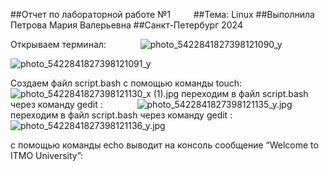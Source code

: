 ##Отчет по лабораторной работе №1`  `  `  `
##Тема: Linux
##Выполнила Петрова Мария Валерьевна
##Санкт-Петербург 2024

Открываем терминал: `   `   `   `
![photo_5422841827398121090_y](https://github.com/user-attachments/assets/bd88bac0-446c-485e-b721-b8b3d3e9959c)

![photo_5422841827398121091_y](https://github.com/user-attachments/assets/091dc8fc-cfb5-490d-9f72-c339ea1ad636)

Создаем файл script.bash с помощью команды touch: `   `   `   `
![photo_5422841827398121130_x (1).jpg](..%2F..%2F..%2FDownloads%2Fphoto_5422841827398121130_x%20%281%29.jpg)
переходим в файл script.bash через команду gedit : `   `   `   `
![photo_5422841827398121135_y.jpg](..%2F..%2F..%2FDownloads%2Fphoto_5422841827398121135_y.jpg)
переходим в файл script.bash через команду gedit : `   `   `   `
![photo_5422841827398121136_y.jpg](..%2F..%2F..%2FDownloads%2Fphoto_5422841827398121136_y.jpg)

с помощью команды echo выводит на консоль сообщение “Welcome to ITMO University”: `   `   `   `




